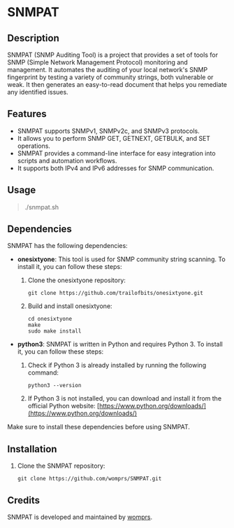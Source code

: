 # SNMPAT

## Description
SNMPAT (SNMP Auditing Tool) is a project that provides a set of tools for SNMP (Simple Network Management Protocol) monitoring and management. It automates the auditing of your local network's SNMP fingerprint by testing a variety of community strings, both vulnerable or weak. It then generates an easy-to-read document that helps you remediate any identified issues.

## Features
- SNMPAT supports SNMPv1, SNMPv2c, and SNMPv3 protocols.
- It allows you to perform SNMP GET, GETNEXT, GETBULK, and SET operations.
- SNMPAT provides a command-line interface for easy integration into scripts and automation workflows.
- It supports both IPv4 and IPv6 addresses for SNMP communication.

## Usage

> ./snmpat.sh

## Dependencies
SNMPAT has the following dependencies:

- **onesixtyone**: This tool is used for SNMP community string scanning. To install it, you can follow these steps:
  1. Clone the onesixtyone repository:
      ```shell
      git clone https://github.com/trailofbits/onesixtyone.git
      ```
  2. Build and install onesixtyone:
      ```shell
      cd onesixtyone
      make
      sudo make install
      ```

- **python3**: SNMPAT is written in Python and requires Python 3. To install it, you can follow these steps:
  1. Check if Python 3 is already installed by running the following command:
      ```shell
      python3 --version
      ```
  2. If Python 3 is not installed, you can download and install it from the official Python website: [https://www.python.org/downloads/](https://www.python.org/downloads/)

Make sure to install these dependencies before using SNMPAT.


## Installation
1. Clone the SNMPAT repository:
    ```shell
    git clone https://github.com/womprs/SNMPAT.git
    ```

## Credits
SNMPAT is developed and maintained by [womprs](https://github.com/womprs).

